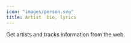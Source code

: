 ```yaml
---
icon: "images/person.svg"
title: Artist  bio, lyrics
---
```

Get artists and tracks information from the web.
